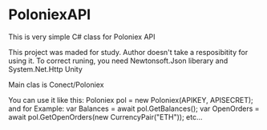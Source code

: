 # PoloniexAPI
This is very simple C# class for Poloniex API

This project was maded for study. Author doesn't take a resposibitity for using it. To correct runing, you need Newtonsoft.Json liberary and System.Net.Http Unity

Main clas is Conect/Poloniex

You can use it like this:
Poloniex pol = new Poloniex(APIKEY, APISECRET);
and for Example:
var Balances = await pol.GetBalances();
var OpenOrders = await pol.GetOpenOrders(new CurrencyPair("ETH"));
etc...
